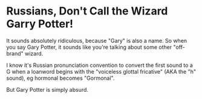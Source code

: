# Russians, Don't Call the Wizard Garry Potter!

It sounds absolutely ridiculous, because "Gary" is also a name. So when you say Gary Potter, it sounds like you're talking about some other "off-brand" wizard.

I know it's Russian pronunciation convention to convert the first sound to a G when a loanword begins with the "voiceless glottal fricative" (AKA the "h" sound), eg hormonal becomes "Gormonal".

 But Gary Potter is simply absurd.

